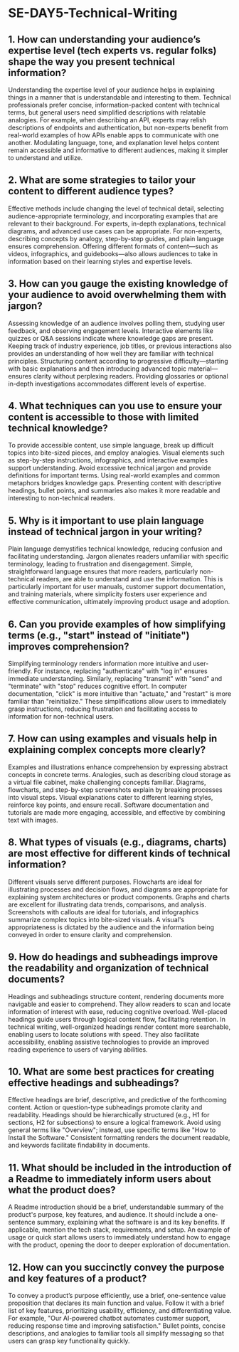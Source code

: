 # SE-DAY5-Technical-Writing
## 1. How can understanding your audience’s expertise level (tech experts vs. regular folks) shape the way you present technical information?
Understanding the expertise level of your audience helps in explaining things in a manner that is understandable and interesting to them. Technical professionals prefer concise, information-packed content with technical terms, but general users need simplified descriptions with relatable analogies. For example, when describing an API, experts may relish descriptions of endpoints and authentication, but non-experts benefit from real-world examples of how APIs enable apps to communicate with one another. Modulating language, tone, and explanation level helps content remain accessible and informative to different audiences, making it simpler to understand and utilize.

## 2. What are some strategies to tailor your content to different audience types?
Effective methods include changing the level of technical detail, selecting audience-appropriate terminology, and incorporating examples that are relevant to their background. For experts, in-depth explanations, technical diagrams, and advanced use cases can be appropriate. For non-experts, describing concepts by analogy, step-by-step guides, and plain language ensures comprehension. Offering different formats of content—such as videos, infographics, and guidebooks—also allows audiences to take in information based on their learning styles and expertise levels.

## 3. How can you gauge the existing knowledge of your audience to avoid overwhelming them with jargon?
Assessing knowledge of an audience involves polling them, studying user feedback, and observing engagement levels. Interactive elements like quizzes or Q&A sessions indicate where knowledge gaps are present. Keeping track of industry experience, job titles, or previous interactions also provides an understanding of how well they are familiar with technical principles. Structuring content according to progressive difficulty—starting with basic explanations and then introducing advanced topic material—ensures clarity without perplexing readers. Providing glossaries or optional in-depth investigations accommodates different levels of expertise.

## 4. What techniques can you use to ensure your content is accessible to those with limited technical knowledge?
To provide accessible content, use simple language, break up difficult topics into bite-sized pieces, and employ analogies. Visual elements such as step-by-step instructions, infographics, and interactive examples support understanding. Avoid excessive technical jargon and provide definitions for important terms. Using real-world examples and common metaphors bridges knowledge gaps. Presenting content with descriptive headings, bullet points, and summaries also makes it more readable and interesting to non-technical readers.

## 5. Why is it important to use plain language instead of technical jargon in your writing?
Plain language demystifies technical knowledge, reducing confusion and facilitating understanding. Jargon alienates readers unfamiliar with specific terminology, leading to frustration and disengagement. Simple, straightforward language ensures that more readers, particularly non-technical readers, are able to understand and use the information. This is particularly important for user manuals, customer support documentation, and training materials, where simplicity fosters user experience and effective communication, ultimately improving product usage and adoption.

## 6. Can you provide examples of how simplifying terms (e.g., "start" instead of "initiate") improves comprehension?
Simplifying terminology renders information more intuitive and user-friendly. For instance, replacing "authenticate" with "log in" ensures immediate understanding. Similarly, replacing "transmit" with "send" and "terminate" with "stop" reduces cognitive effort. In computer documentation, "click" is more intuitive than "actuate," and "restart" is more familiar than "reinitialize." These simplifications allow users to immediately grasp instructions, reducing frustration and facilitating access to information for non-technical users.

## 7. How can using examples and visuals help in explaining complex concepts more clearly?
Examples and illustrations enhance comprehension by expressing abstract concepts in concrete terms. Analogies, such as describing cloud storage as a virtual file cabinet, make challenging concepts familiar. Diagrams, flowcharts, and step-by-step screenshots explain by breaking processes into visual steps. Visual explanations cater to different learning styles, reinforce key points, and ensure recall. Software documentation and tutorials are made more engaging, accessible, and effective by combining text with images.

## 8. What types of visuals (e.g., diagrams, charts) are most effective for different kinds of technical information?
Different visuals serve different purposes. Flowcharts are ideal for illustrating processes and decision flows, and diagrams are appropriate for explaining system architectures or product components. Graphs and charts are excellent for illustrating data trends, comparisons, and analysis. Screenshots with callouts are ideal for tutorials, and infographics summarize complex topics into bite-sized visuals. A visual's appropriateness is dictated by the audience and the information being conveyed in order to ensure clarity and comprehension.

## 9. How do headings and subheadings improve the readability and organization of technical documents?
Headings and subheadings structure content, rendering documents more navigable and easier to comprehend. They allow readers to scan and locate information of interest with ease, reducing cognitive overload. Well-placed headings guide users through logical content flow, facilitating retention. In technical writing, well-organized headings render content more searchable, enabling users to locate solutions with speed. They also facilitate accessibility, enabling assistive technologies to provide an improved reading experience to users of varying abilities.

## 10. What are some best practices for creating effective headings and subheadings?
Effective headings are brief, descriptive, and predictive of the forthcoming content. Action or question-type subheadings promote clarity and readability. Headings should be hierarchically structured (e.g., H1 for sections, H2 for subsections) to ensure a logical framework. Avoid using general terms like "Overview"; instead, use specific terms like "How to Install the Software." Consistent formatting renders the document readable, and keywords facilitate findability in documents.

## 11. What should be included in the introduction of a Readme to immediately inform users about what the product does?
A Readme introduction should be a brief, understandable summary of the product's purpose, key features, and audience. It should include a one-sentence summary, explaining what the software is and its key benefits. If applicable, mention the tech stack, requirements, and setup. An example of usage or quick start allows users to immediately understand how to engage with the product, opening the door to deeper exploration of documentation.

## 12. How can you succinctly convey the purpose and key features of a product?
To convey a product’s purpose efficiently, use a brief, one-sentence value proposition that declares its main function and value. Follow it with a brief list of key features, prioritizing usability, efficiency, and differentiating value. For example, "Our AI-powered chatbot automates customer support, reducing response time and improving satisfaction." Bullet points, concise descriptions, and analogies to familiar tools all simplify messaging so that users can grasp key functionality quickly.
